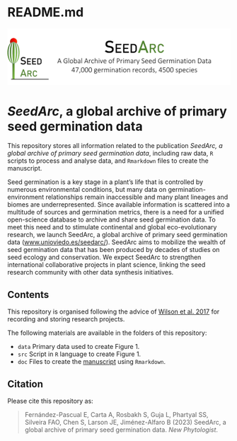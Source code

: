 README.md
================

![](seedarc.png)

# *SeedArc*, a global archive of primary seed germination data

This repository stores all information related to the publication
*SeedArc, a global archive of primary seed germination data*, including
raw data, `R` scripts to process and analyse data, and `Rmarkdown` files
to create the manuscript.

Seed germination is a key stage in a plant’s life that is controlled by
numerous environmental conditions, but many data on
germination-environment relationships remain inaccessible and many plant
lineages and biomes are underrepresented. Since available information is
scattered into a multitude of sources and germination metrics, there is
a need for a unified open-science database to archive and share seed
germination data. To meet this need and to stimulate continental and
global eco-evolutionary research, we launch SeedArc, a global archive of
primary seed germination data (www.unioviedo.es/seedarc/). SeedArc aims
to mobilize the wealth of seed germination data that has been produced
by decades of studies on seed ecology and conservation. We expect
SeedArc to strengthen international collaborative projects in plant
science, linking the seed research community with other data synthesis
initiatives.

## Contents

This repository is organised following the advice of [Wilson et
al. 2017](https://doi.org/10.1371/journal.pcbi.1005510) for recording
and storing research projects.

The following materials are available in the folders of this repository:

- `data` Primary data used to create Figure 1.
- `src` Script in `R` language to create Figure 1.
- `doc` Files to create the
  [manuscript](https://github.com/efernandezpascual/seedarcms/doc/manuscript.md)
  using `Rmarkdown`.

## Citation

Please cite this repository as:

> Fernández-Pascual E, Carta A, Rosbakh S, Guja L, Phartyal SS, Silveira
> FAO, Chen S, Larson JE, Jiménez-Alfaro B (2023) SeedArc, a global
> archive of primary seed germination data. *New Phytologist*.

